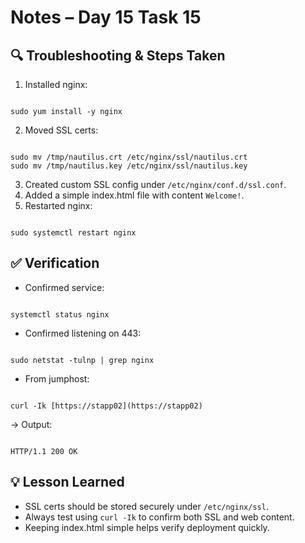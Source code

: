# Notes – Day 15 Task 15

## 🔍 Troubleshooting & Steps Taken

1. Installed nginx:

```

sudo yum install -y nginx

```

2. Moved SSL certs:

```

sudo mv /tmp/nautilus.crt /etc/nginx/ssl/nautilus.crt
sudo mv /tmp/nautilus.key /etc/nginx/ssl/nautilus.key

```

3. Created custom SSL config under `/etc/nginx/conf.d/ssl.conf`.
4. Added a simple index.html file with content `Welcome!`.
5. Restarted nginx:

```

sudo systemctl restart nginx

```

## ✅ Verification

- Confirmed service:

```

systemctl status nginx

```

- Confirmed listening on 443:

```

sudo netstat -tulnp | grep nginx

```

- From jumphost:

```

curl -Ik [https://stapp02](https://stapp02)

```

→ Output:

```

HTTP/1.1 200 OK

```

## 💡 Lesson Learned

- SSL certs should be stored securely under `/etc/nginx/ssl`.
- Always test using `curl -Ik` to confirm both SSL and web content.
- Keeping index.html simple helps verify deployment quickly.

```

```
